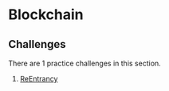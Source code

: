 # Blockchain

## Challenges

There are 1 practice challenges in this section.

1. [ReEntrancy](/Blockchain/ReEntrancy)
